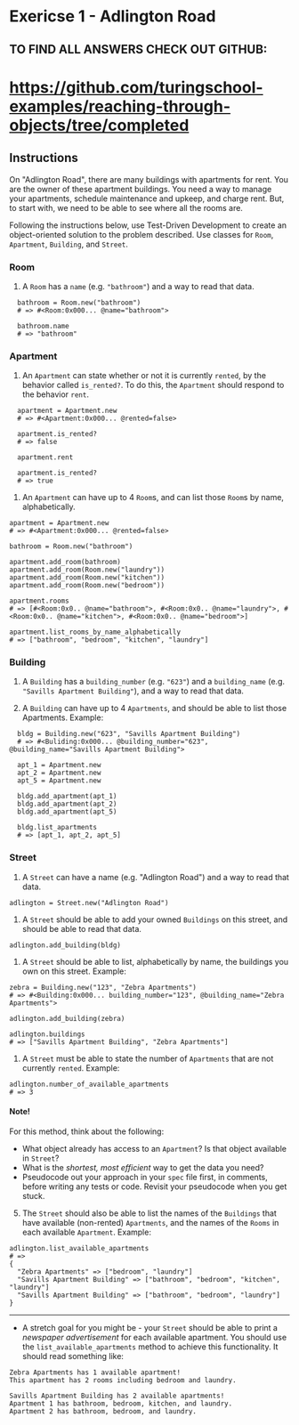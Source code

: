 # Exericse 1 - Adlington Road

## TO FIND ALL ANSWERS CHECK OUT GITHUB: 
# https://github.com/turingschool-examples/reaching-through-objects/tree/completed

## Instructions
On "Adlington Road", there are many buildings with apartments for rent. You are the owner of these apartment buildings. You need a way to manage your apartments, schedule maintenance and upkeep, and charge rent. But, to start with, we need to be able to see where all the rooms are.

Following the instructions below, use Test-Driven Development to create an object-oriented solution to the problem described. Use classes for `Room`, `Apartment`, `Building`, and `Street`.


### Room

1. A `Room` has a `name` (e.g. `"bathroom"`) and a way to read that data.
```
  bathroom = Room.new("bathroom")
  # => #<Room:0x000... @name="bathroom">

  bathroom.name
  # => "bathroom"
```


### Apartment

1. An `Apartment` can state whether or not it is currently `rented`, by the behavior called `is_rented?`. To do this, the `Apartment` should respond to the behavior `rent`.
```
  apartment = Apartment.new
  # => #<Apartment:0x000... @rented=false>

  apartment.is_rented?
  # => false

  apartment.rent

  apartment.is_rented?
  # => true
```

1. An `Apartment` can have up to 4 `Room`s, and can list those `Room`s by name, alphabetically.
  ```
  apartment = Apartment.new
  # => #<Apartment:0x000... @rented=false>

  bathroom = Room.new("bathroom")

  apartment.add_room(bathroom)
  apartment.add_room(Room.new("laundry"))
  apartment.add_room(Room.new("kitchen"))
  apartment.add_room(Room.new("bedroom"))

  apartment.rooms
  # => [#<Room:0x0.. @name="bathroom">, #<Room:0x0.. @name="laundry">, #<Room:0x0.. @name="kitchen">, #<Room:0x0.. @name="bedroom">]

  apartment.list_rooms_by_name_alphabetically
  # => ["bathroom", "bedroom", "kitchen", "laundry"]
  ```


### Building

1. A `Building` has a `building_number` (e.g. `"623"`) and a `building_name` (e.g. `"Savills Apartment Building"`), and a way to read that data.

1. A `Building` can have up to 4 `Apartments`, and should be able to list those Apartments.
Example:
```
  bldg = Building.new("623", "Savills Apartment Building")
  # => #<Buliding:0x000... @building_number="623", @building_name="Savills Apartment Building">

  apt_1 = Apartment.new
  apt_2 = Apartment.new
  apt_5 = Apartment.new

  bldg.add_apartment(apt_1)
  bldg.add_apartment(apt_2)
  bldg.add_apartment(apt_5)

  bldg.list_apartments
  # => [apt_1, apt_2, apt_5]
```


### Street
1. A `Street` can have a name (e.g. "Adlington Road") and a way to read that data.

  ```
  adlington = Street.new("Adlington Road")

  ```

1. A `Street` should be able to add your owned  `Buildings` on this street, and should be able to read that data.

  ```
  adlington.add_building(bldg)

  ```

1. A `Street` should be able to list, alphabetically by name, the buildings you own on this street.
Example:
  ```
  zebra = Building.new("123", "Zebra Apartments")
  # => #<Building:0x000... building_number="123", @building_name="Zebra Apartments">

  adlington.add_building(zebra)

  adlington.buildings
  # => ["Savills Apartment Building", "Zebra Apartments"]
  ```

1. A `Street` must be able to state the number of `Apartments` that are not currently `rented`.
Example:
  ```
  adlington.number_of_available_apartments
  # => 3
  ```

  #### Note!
  For this method, think about the following:
  - What object already has access to an `Apartment`?
    Is that object available in `Street`?
  - What is the _shortest, most efficient_ way to get the data you need?
  - Pseudocode out your approach in your `spec` file first, in comments, before writing any tests or code. Revisit your pseudocode when you get stuck.


5.  The `Street` should also be able to list the names of the `Buildings` that have available (non-rented) `Apartments`, and the names of the `Rooms` in each available `Apartment`.
Example:
```
adlington.list_available_apartments
# =>
{
  "Zebra Apartments" => ["bedroom", "laundry"]
  "Savills Apartment Building" => ["bathroom", "bedroom", "kitchen", "laundry"]
  "Savills Apartment Building" => ["bathroom", "bedroom", "laundry"]
}
```

-------

* A stretch goal for you might be - your `Street` should be able to print a _newspaper advertisement_ for each available apartment. You should use the `list_available_apartments` method to achieve this functionality.
It should read something like:

```
Zebra Apartments has 1 available apartment!
This apartment has 2 rooms including bedroom and laundry.
```

```
Savills Apartment Building has 2 available apartments!
Apartment 1 has bathroom, bedroom, kitchen, and laundry.
Apartment 2 has bathroom, bedroom, and laundry.
```